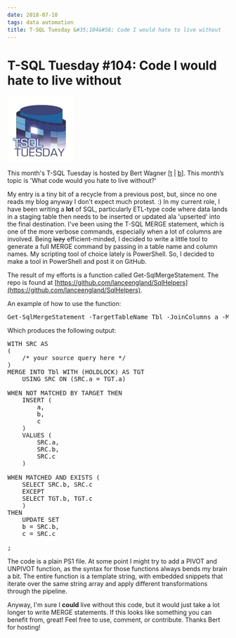 ```yaml
---
date: 2018-07-10
tags: data automation
title: T-SQL Tuesday &#35;104&#58; Code I would hate to live without
---
```

# T-SQL Tuesday #104: Code I would hate to live without

[![T-SQL Tuesday](/assets/img/TSQL2sDay150x150.jpg)](https://bertwagner.com/2018/07/03/code-youd-hate-to-live-without-t-sql-tuesday-104-invitation)

This month's T-SQL Tuesday is hosted by Bert Wagner [[t](https://bertwagner.com/) \| [b](https://twitter.com/bertwagner)]. This month’s topic is 'What code would you hate to live without?'

My entry is a tiny bit of a recycle from a previous post, but, since no one reads my blog anyway I don't expect much protest. :)  In my current role, I have been writing a **lot** of SQL, particularly ETL-type code where data lands in a staging table then needs to be inserted or updated ala 'upserted' into the final destination. I've been using the T-SQL MERGE statement, which is one of the more verbose commands, especially when a lot of columns are involved. Being ~~lazy~~ efficient-minded, I decided to write a little tool to generate a full MERGE command by passing in a table name and column names. My scripting tool of choice lately is PowerShell. So, I decided to make a tool in PowerShell and post it on GitHub.

The result of my efforts is a function called Get-SqlMergeStatement. The repo is found at [https://github.com/lanceengland/SqlHelpers](https://github.com/lanceengland/SqlHelpers).

An example of how to use the function:

<pre data-enlighter-language="shell">
Get-SqlMergeStatement -TargetTableName Tbl -JoinColumns a -MergeColumns a,b,c
</pre>

Which produces the following output:

<pre data-enlighter-language="sql">
WITH SRC AS
(
    /* your source query here */
)
MERGE INTO Tbl WITH (HOLDLOCK) AS TGT
    USING SRC ON (SRC.a = TGT.a)

WHEN NOT MATCHED BY TARGET THEN
    INSERT (
        a,
        b,
        c
    )
    VALUES (
        SRC.a,
        SRC.b,
        SRC.c
    )

WHEN MATCHED AND EXISTS (
    SELECT SRC.b, SRC.c
    EXCEPT
    SELECT TGT.b, TGT.c
    )
THEN
    UPDATE SET
    b = SRC.b,
    c = SRC.c

;
</pre>

The code is a plain PS1 file. At some point I might try to add a PIVOT and UNPIVOT function, as the syntax for those functions always bends my brain a bit. The entire function is a template string, with embedded snippets that iterate over the same string array and apply different transformations through the pipeline.

Anyway, I'm sure I **could** live without this code, but it would just take a lot longer to write MERGE statements. If this looks like something you can benefit from, great! Feel free to use, comment, or contribute. Thanks Bert for hosting!